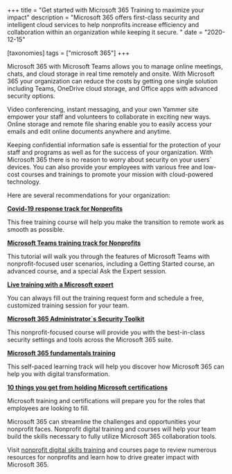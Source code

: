 +++
title = "Get started with Microsoft 365 Training to maximize your impact"
description = "Microsoft 365 offers first-class security and intelligent cloud services to help nonprofits increase efficiency and collaboration within an organization while keeping it secure. "
date = "2020-12-15"

[taxonomies]
tags = ["microsoft 365"]
+++

Microsoft 365 with Microsoft Teams allows you to manage online meetings,
chats, and cloud storage in real time remotely and onsite. With
Microsoft 365 your organization can reduce the costs by getting one
single solution including Teams, OneDrive cloud storage, and Office apps
with advanced security options.

Video conferencing, instant messaging, and your own Yammer site empower
your staff and volunteers to collaborate in exciting new ways. Online
storage and remote file sharing enable you to easily access your emails
and edit online documents anywhere and anytime.

Keeping confidential information safe is essential for the protection of
your staff and programs as well as for the success of your organization.
With Microsoft 365 there is no reason to worry about security on your
users\` devices. You can also provide your employees with various free
and low-cost courses and trainings to promote your mission with
cloud-powered technology.

Here are several recommendations for your organization:

**[Covid-19 response track for
Nonprofits](https://techsoup.course.tc/catalog/track/coronavirus-mitigation-track)**

This free training course will help you make the transition to remote
work as smooth as possible.

**[Microsoft Teams training track for
Nonprofits](https://techsoup.course.tc/catalog/track/teams-for-nonprofits-collaboration-tools-at-your-fingertips?utm_campaign=Digital%20Skills%20Center&utm_source=email&utm_medium=text-link&utm_term=microsoft-dedicated-email-teams-20201208&utm_content=microsoft-dedicated-email-teams-20201208)**

This tutorial will walk you through the features of Microsoft Teams with
nonprofit-focused user scenarios, including a Getting Started course, an
advanced course, and a special Ask the Expert session.

**[Live training with a Microsoft
expert](https://forms.microsoft.com/Pages/ResponsePage.aspx?id=v4j5cvGGr0GRqy180BHbR0ljDMeZetFKmuEmmJB1pE1URTgwOTZNMDJaUDdKVVUwOExFNFAyRTRGVS4u)**

You can always fill out the training request form and schedule a free,
customized training session for your team.

**[Microsoft 365 Administrator\`s Security
Toolkit](https://techimpact.course.tc/catalog/course/m365-admin-security-toolkit?_cldee=bXltQGl0cGFydG5lcjM2NS5jb20%3d&recipientid=lead-fe38c3b5dac0ea11bf2100155dd3c83a-12a2faf0489e4162a7c7ae1527359e9d&esid=09473f31-3939-eb11-a813-000d3a32ad9b)**

This nonprofit-focused course will provide you with the best-in-class
security settings and tools across the Microsoft 365 suite.

**[Microsoft 365 fundamentals
training](https://docs.microsoft.com/en-us/learn/certifications/microsoft-365-fundamentals?_cldee=bXltQGl0cGFydG5lcjM2NS5jb20%3d&recipientid=lead-fe38c3b5dac0ea11bf2100155dd3c83a-12a2faf0489e4162a7c7ae1527359e9d&esid=09473f31-3939-eb11-a813-000d3a32ad9b)**

This self-paced learning track will help you discover how Microsoft 365
can help you with digital transformation.

**[10 things you get from holding Microsoft
certifications](https://query.prod.cms.rt.microsoft.com/cms/api/am/binary/RE4FRd2?_cldee=bXltQGl0cGFydG5lcjM2NS5jb20%3d&recipientid=lead-fe38c3b5dac0ea11bf2100155dd3c83a-12a2faf0489e4162a7c7ae1527359e9d&esid=09473f31-3939-eb11-a813-000d3a32ad9b)**

Microsoft training and certifications will prepare you for the roles
that employees are looking to fill.

Microsoft 365 can streamline the challenges and opportunities your
nonprofit faces. Nonprofit digital training and courses will help your
team build the skills necessary to fully utilize Microsoft 365
collaboration tools.

Visit [nonprofit digital skills
training](https://www.microsoft.com/en-us/nonprofits/resources?_cldee=bXltQGl0cGFydG5lcjM2NS5jb20%3d&recipientid=lead-fe38c3b5dac0ea11bf2100155dd3c83a-12a2faf0489e4162a7c7ae1527359e9d&esid=09473f31-3939-eb11-a813-000d3a32ad9b&activetab=pivot1:primaryr3)
and courses page to review numerous resources for nonprofits and learn
how to drive greater impact with Microsoft 365.